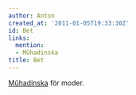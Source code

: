 ```yaml
---
author: Anton
created_at: '2011-01-05T19:33:30Z'
id: Bet
links:
  mention:
  - Mûhadinska
title: Bet
---
```


[Mûhadinska] för moder.

  [Mûhadinska]: Mûhadinska
